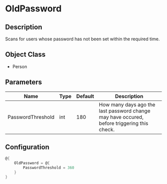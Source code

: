 ﻿# OldPassword

## Description

Scans for users whose password has not been set within the required time.

## Object Class

+ Person

## Parameters

|Name|Type|Default|Description|
|---|---|---|---|
|PasswordThreshold|int|180|How many days ago the last password change may have occured, before triggering this check.|

## Configuration

```powershell
@{
    OldPassword = @{
        PasswordThreshold = 360
    }
}
```
